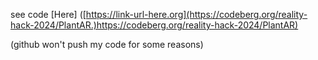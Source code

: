 see code [Here] ([https://link-url-here.org](https://codeberg.org/reality-hack-2024/PlantAR.)https://codeberg.org/reality-hack-2024/PlantAR)

(github won't push my code for some reasons)
